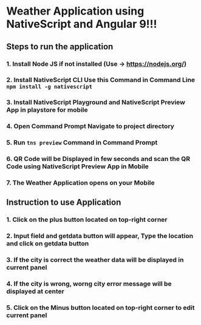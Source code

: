 # Weather Application using NativeScript and Angular 9!!!

## Steps to run the application

### 1. Install Node JS if not installed (Use -> https://nodejs.org/)

### 2. Install NativeScript CLI Use this Command in Command Line `npm install -g nativescript`

### 3. Install NativeScript Playground and NativeScript Preview App in playstore for mobile

### 4. Open Command Prompt Navigate to project directory

### 5. Run `tns preview` Command in Command Prompt

### 6. QR Code will be Displayed in few seconds and scan the QR Code using NativeScript Preview App in Mobile

### 7. The Weather Application opens on your Mobile

## Instruction to use Application

### 1. Click on the plus button located on top-right corner

### 2. Input field and getdata button will appear, Type the location and click on getdata button

### 3. If the city is correct the weather data will be displayed in current panel

### 4. If the city is wrong, worng city error message will be displayed at center

### 5. Click on the Minus button located on top-right corner to edit current panel
